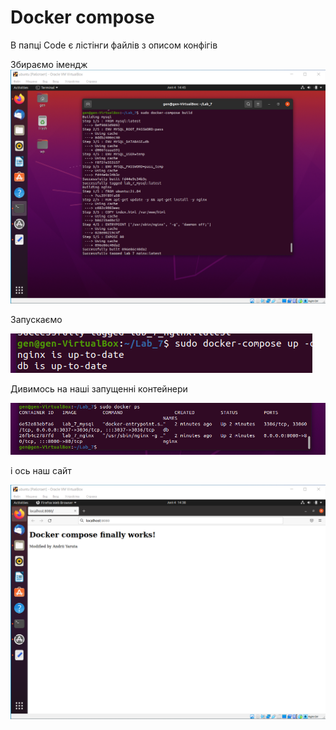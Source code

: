 # Docker compose 

В папці Code є лістінги файлів з описом конфігів

Збираємо імендж
![1.png](1.png)

Запускаємо

![2.png](2.png)

Дивимось на наші запущенні контейнери

![3.png](3.png)

і ось наш сайт

![4.png](4.png)

